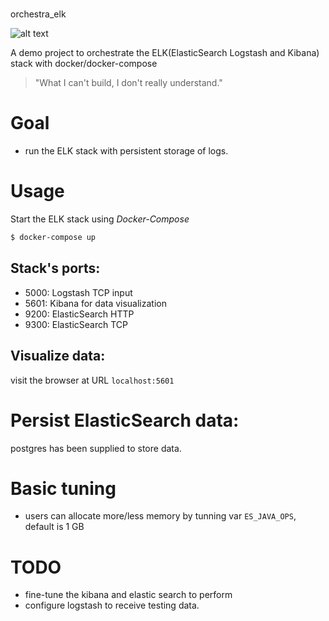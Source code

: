 #
orchestra_elk

![alt text](http://cdn0.wideopenspaces.com/wp-content/uploads/2014/09/Bull-Elk-Bugling.jpg)

A demo project to orchestrate the ELK(ElasticSearch Logstash and Kibana) stack with docker/docker-compose
> "What I can't build, I don't really understand."

# Goal
- run the ELK stack with persistent storage of logs.

# Usage

Start the ELK stack using *Docker-Compose*
```bash
$ docker-compose up
```

## Stack's ports:
- 5000: Logstash TCP input
- 5601: Kibana for data visualization
- 9200: ElasticSearch HTTP
- 9300: ElasticSearch TCP

## Visualize data:
visit the browser at URL `localhost:5601`

# Persist ElasticSearch data: 
postgres has been supplied to store data.

# Basic tuning
- users can allocate more/less memory by tunning var `ES_JAVA_OPS`, default is 1 GB

# TODO
- fine-tune the kibana and elastic search to perform
- configure logstash to receive testing data.